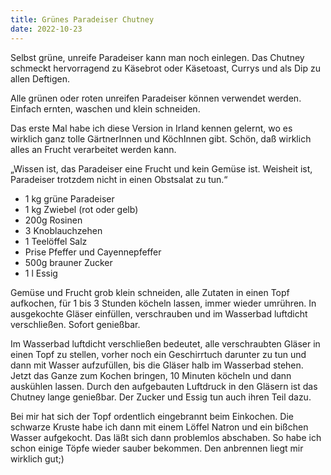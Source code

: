 ```yaml
---
title: Grünes Paradeiser Chutney
date: 2022-10-23
---
```

Selbst grüne, unreife Paradeiser kann man noch einlegen. Das Chutney schmeckt hervorragend zu Käsebrot oder Käsetoast, Currys und als Dip zu allen Deftigen.

Alle grünen oder roten unreifen Paradeiser können verwendet werden. Einfach ernten, waschen und klein schneiden.

Das erste Mal habe ich diese Version in Irland kennen gelernt, wo es wirklich ganz tolle GärtnerInnen und KöchInnen gibt. Schön, daß wirklich alles an Frucht verarbeitet werden kann.

„Wissen ist, das Paradeiser eine Frucht und kein Gemüse ist. Weisheit ist, Paradeiser trotzdem nicht in einen Obstsalat zu tun.“

- 1 kg grüne Paradeiser
- 1 kg Zwiebel (rot oder gelb)
- 200g Rosinen
- 3 Knoblauchzehen
- 1 Teelöffel Salz
- Prise Pfeffer und Cayennepfeffer
- 500g brauner Zucker
- 1 l Essig

Gemüse und Frucht grob klein schneiden, alle Zutaten in einen Topf aufkochen, für 1 bis 3 Stunden köcheln lassen, immer wieder umrühren. In ausgekochte Gläser einfüllen, verschrauben und im Wasserbad luftdicht verschließen. Sofort genießbar.

Im Wasserbad luftdicht verschließen bedeutet, alle verschraubten Gläser in einen Topf zu stellen, vorher noch ein Geschirrtuch darunter zu tun und dann mit Wasser aufzufüllen, bis die Gläser halb im Wasserbad stehen. Jetzt das Ganze zum Kochen bringen, 10 Minuten köcheln und dann auskühlen lassen. Durch den aufgebauten Luftdruck in den Gläsern ist das Chutney lange genießbar. Der Zucker und Essig tun auch ihren Teil dazu.

Bei mir hat sich der Topf ordentlich eingebrannt beim Einkochen. Die schwarze Kruste habe ich dann mit einem Löffel Natron und ein bißchen Wasser aufgekocht. Das läßt sich dann problemlos abschaben. So habe ich schon einige Töpfe wieder sauber bekommen. Den anbrennen liegt mir wirklich gut;)
